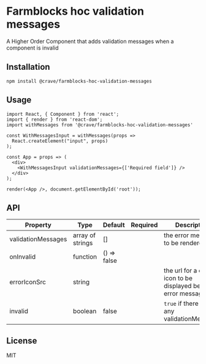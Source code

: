# Farmblocks hoc validation messages

A Higher Order Component that adds validation messages when a component is
invalid

## Installation

```
npm install @crave/farmblocks-hoc-validation-messages
```

## Usage

```
import React, { Component } from 'react';
import { render } from 'react-dom';
import withMessages from '@crave/farmblocks-hoc-validation-messages'

const WithMessagesInput = withMessages(props =>
  React.createElement("input", props)
);

const App = props => (
  <div>
    <WithMessagesInput validationMessages={['Required field']} />
  </div>
);

render(<App />, document.getElementById('root'));
```

## API

| Property           | Type             | Default     | Required | Description                                                         |
| ------------------ | ---------------- | ----------- | -------- | ------------------------------------------------------------------- |
| validationMessages | array of strings | []          |          | the error messages to be rendered                                   |
| onInvalid          | function         | () => false |          |                                                                     |
| errorIconSrc       | string           |             |          | the url for a custom icon to be displayed before all error messages |
| invalid            | boolean          | false       |          | `true` if there are any validationMessages                          |

## License

MIT
